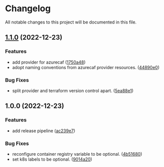 # Changelog

All notable changes to this project will be documented in this file.

## [1.1.0](https://github.com/OmnipotentOwl/terraform-azurerm-enterprise-scale-aks/compare/v1.0.0...v1.1.0) (2022-12-23)


### Features

* add provider for azurecaf ([1750a48](https://github.com/OmnipotentOwl/terraform-azurerm-enterprise-scale-aks/commit/1750a48f34739d2c50824df263fb5027b4a9e24e))
* adopt naming conventions from azurecaf provider resources. ([44890e0](https://github.com/OmnipotentOwl/terraform-azurerm-enterprise-scale-aks/commit/44890e0d45fc34fe7d57fbfe2440e457e0d94efb))


### Bug Fixes

* split provider and terraform version control apart. ([5ea88e1](https://github.com/OmnipotentOwl/terraform-azurerm-enterprise-scale-aks/commit/5ea88e1a8a91ab64be4d44b34eba70aa7f21e855))

## 1.0.0 (2022-12-23)


### Features

* add release pipeline ([ac239e7](https://github.com/OmnipotentOwl/terraform-azurerm-enterprise-scale-aks/commit/ac239e76d47a6f8692df03afd1c9f89d5ee8bdec))


### Bug Fixes

* reconfigure container registry variable to be optional. ([4b51680](https://github.com/OmnipotentOwl/terraform-azurerm-enterprise-scale-aks/commit/4b5168081e5df6d46c016f4cee8a61609c29e1a1))
* set k8s labels to be optional. ([9014a20](https://github.com/OmnipotentOwl/terraform-azurerm-enterprise-scale-aks/commit/9014a200727ff643052b8feeb6378578aef32de6))
